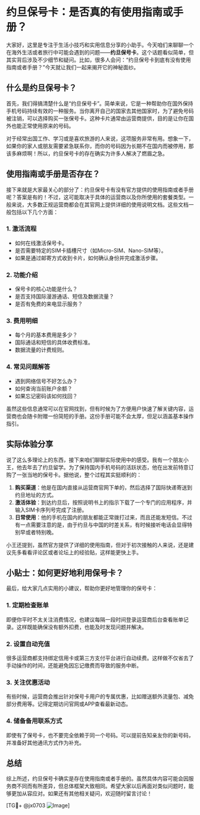 # 约旦保号卡：是否真的有使用指南或手册？

大家好，这里是专注于生活小技巧和实用信息分享的小助手。今天咱们来聊聊一个在海外生活或者旅行中可能会遇到的问题——**约旦保号卡**。这个话题看似简单，但其实背后涉及不少细节和疑问。比如，很多人会问：“约旦保号卡到底有没有使用指南或者手册？”今天就让我们一起来揭开它的神秘面纱。

## 什么是约旦保号卡？

首先，我们得搞清楚什么是“约旦保号卡”。简单来说，它是一种帮助你在国外保持手机号码持续有效的一种服务。当你离开自己的国家去其他国家时，为了避免号码被注销，可以选择购买一张保号卡。这种卡片通常由运营商提供，目的是让你在国外也能正常使用原来的号码。

对于经常出国工作、学习或是喜欢旅游的人来说，这项服务非常有用。想象一下，如果你的家人或朋友需要紧急联系你，而你的号码因为长期不在国内而被停用，那该多麻烦啊！所以，约旦保号卡的存在确实为许多人解决了燃眉之急。

## 使用指南或手册是否存在？

接下来就是大家最关心的部分了：约旦保号卡有没有官方提供的使用指南或者手册呢？答案是有的！不过，这可能取决于具体的运营商以及你所使用的套餐类型。一般来说，大多数正规运营商都会在其官网上提供详细的使用说明文档。这些文档一般包括以下几个方面：

### 1. **激活流程**
   - 如何在线激活保号卡。
   - 是否需要特定的SIM卡插槽尺寸（如Micro-SIM、Nano-SIM等）。
   - 如果是通过邮寄方式收到卡片，如何确认身份并完成激活步骤。

### 2. **功能介绍**
   - 保号卡的核心功能是什么？
   - 是否支持国际漫游通话、短信及数据流量？
   - 是否有免费的来电显示服务？

### 3. **费用明细**
   - 每个月的基本费用是多少？
   - 国际通话和短信的具体收费标准。
   - 数据流量的计费规则。

### 4. **常见问题解答**
   - 遇到网络信号不好怎么办？
   - 如何查询当前账户余额？
   - 如果忘记密码该如何找回？

虽然这些信息通常可以在官网找到，但有时候为了方便用户快速了解关键内容，运营商也会随卡附赠一份简短的手册。这份手册可能不会太厚，但足以涵盖基本操作指引。

## 实际体验分享

说了这么多理论上的东西，接下来咱们聊聊实际使用中的感受。我有一个朋友小王，他去年去了约旦留学。为了保持国内手机号码的活跃状态，他在出发前特意订购了一张当地的保号卡。据他说，整个过程其实挺顺利的：

1. **购买渠道**：他是在国内直接从运营商官网下单的，然后选择了国际快递寄送到约旦地址的方式。
2. **激活体验**：到达约旦后，按照说明书上的指示下载了一个专门的应用程序，并输入SIM卡序列号完成了注册。
3. **日常使用**：他的手机在国内的朋友都能正常拨打过来，而且还能发短信。不过有一点需要注意的是，由于约旦与中国的时差关系，有时候接听电话会显得特别早或者特别晚。

小王还提到，虽然官方提供了详细的使用指南，但对于初次接触的人来说，还是建议先多看看评论区或者论坛上的经验贴，这样能更快上手。

## 小贴士：如何更好地利用保号卡？

最后，给大家几点实用的小建议，帮助你更好地管理你的保号卡：

### 1. 定期检查账单
   即便你平时不太关注消费情况，也建议每隔一段时间登录运营商后台查看账单记录。这样既能确保没有额外扣费，也能及时发现问题并解决。

### 2. 设置自动充值
   很多运营商都支持绑定信用卡或第三方支付平台进行自动续费。这样做不仅省去了手动操作的时间，还能避免因忘记缴费而导致的服务中断。

### 3. 关注优惠活动
   有些时候，运营商会推出针对保号卡用户的专属优惠，比如赠送额外流量包、减免部分费用等。记得定期访问官网或APP查看最新动态。

### 4. 储备备用联系方式
   即使有了保号卡，也不要完全依赖于同一个号码。可以提前告知亲友你的新号码，并准备好其他通讯方式作为补充。

## 总结

综上所述，约旦保号卡确实是存在使用指南或者手册的。虽然具体内容可能会因服务商不同而有所差异，但总体框架大致相同。希望大家以后再面对类似问题时，能够更加从容应对。如果还有其他相关疑问，欢迎随时留言讨论！

[TG💪+ @jx0703 ![Image](https://github.com/user-attachments/assets/dbca1d08-cadb-493c-b0ec-ad6f7a83f270)]